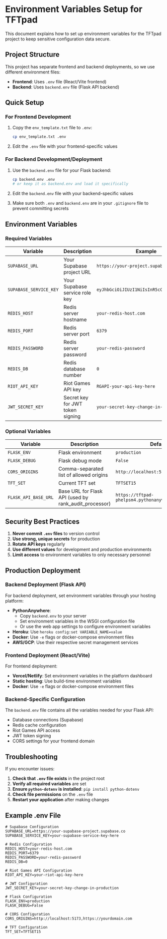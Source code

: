 # Environment Variables Setup for TFTpad

This document explains how to set up environment variables for the TFTpad project to keep sensitive configuration data secure.

## Project Structure

This project has separate frontend and backend deployments, so we use different environment files:

- **Frontend**: Uses `.env` file (React/Vite frontend)
- **Backend**: Uses `backend.env` file (Flask API backend)

## Quick Setup

### For Frontend Development
1. Copy the `env_template.txt` file to `.env`:
   ```bash
   cp env_template.txt .env
   ```

2. Edit the `.env` file with your frontend-specific values

### For Backend Development/Deployment
1. Use the `backend.env` file for your Flask backend:
   ```bash
   cp backend.env .env
   # or keep it as backend.env and load it specifically
   ```

2. Edit the `backend.env` file with your backend-specific values

3. Make sure both `.env` and `backend.env` are in your `.gitignore` file to prevent committing secrets

## Environment Variables

### Required Variables

| Variable | Description | Example |
|----------|-------------|---------|
| `SUPABASE_URL` | Your Supabase project URL | `https://your-project.supabase.co` |
| `SUPABASE_SERVICE_KEY` | Your Supabase service role key | `eyJhbGciOiJIUzI1NiIsInR5cCI6IkpXVCJ9...` |
| `REDIS_HOST` | Redis server hostname | `your-redis-host.com` |
| `REDIS_PORT` | Redis server port | `6379` |
| `REDIS_PASSWORD` | Redis server password | `your-redis-password` |
| `REDIS_DB` | Redis database number | `0` |
| `RIOT_API_KEY` | Riot Games API key | `RGAPI-your-api-key-here` |
| `JWT_SECRET_KEY` | Secret key for JWT token signing | `your-secret-key-change-in-production` |

### Optional Variables

| Variable | Description | Default Value |
|----------|-------------|---------------|
| `FLASK_ENV` | Flask environment | `production` |
| `FLASK_DEBUG` | Flask debug mode | `False` |
| `CORS_ORIGINS` | Comma-separated list of allowed origins | `http://localhost:5173,https://tftpad.com` |
| `TFT_SET` | Current TFT set | `TFTSET15` |
| `FLASK_API_BASE_URL` | Base URL for Flask API (used by rank_audit_processor) | `https://tftpad-phelpsm4.pythonanywhere.com` |

## Security Best Practices

1. **Never commit `.env` files** to version control
2. **Use strong, unique secrets** for production
3. **Rotate API keys** regularly
4. **Use different values** for development and production environments
5. **Limit access** to environment variables to only necessary personnel

## Production Deployment

### Backend Deployment (Flask API)

For backend deployment, set environment variables through your hosting platform:

- **PythonAnywhere**: 
  - Copy `backend.env` to your server
  - Set environment variables in the WSGI configuration file
  - Or use the web app settings to configure environment variables
- **Heroku**: Use `heroku config:set VARIABLE_NAME=value`
- **Docker**: Use `-e` flags or docker-compose environment files
- **AWS/GCP**: Use their respective secret management services

### Frontend Deployment (React/Vite)

For frontend deployment:
- **Vercel/Netlify**: Set environment variables in the platform dashboard
- **Static hosting**: Use build-time environment variables
- **Docker**: Use `-e` flags or docker-compose environment files

### Backend-Specific Configuration

The `backend.env` file contains all the variables needed for your Flask API:
- Database connections (Supabase)
- Redis cache configuration
- Riot Games API access
- JWT token signing
- CORS settings for your frontend domain

## Troubleshooting

If you encounter issues:

1. **Check that `.env` file exists** in the project root
2. **Verify all required variables** are set
3. **Ensure `python-dotenv` is installed**: `pip install python-dotenv`
4. **Check file permissions** on the `.env` file
5. **Restart your application** after making changes

## Example .env File

```env
# Supabase Configuration
SUPABASE_URL=https://your-supabase-project.supabase.co
SUPABASE_SERVICE_KEY=your-supabase-service-key-here

# Redis Configuration
REDIS_HOST=your-redis-host.com
REDIS_PORT=6379
REDIS_PASSWORD=your-redis-password
REDIS_DB=0

# Riot Games API Configuration
RIOT_API_KEY=your-riot-api-key-here

# JWT Configuration
JWT_SECRET_KEY=your-secret-key-change-in-production

# Flask Configuration
FLASK_ENV=production
FLASK_DEBUG=False

# CORS Configuration
CORS_ORIGINS=http://localhost:5173,https://yourdomain.com

# TFT Configuration
TFT_SET=TFTSET15
```
